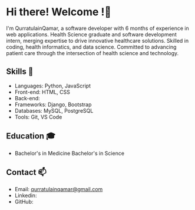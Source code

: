 
# Hi there! Welcome !👋
I'm QurratulainQamar, a software developer with 6 months of experience in web applications. 
Health Science graduate and software development intern, merging expertise to drive innovative healthcare solutions. Skilled in coding, health informatics, and data science. Committed to advancing patient care through the intersection of health science and technology.


## Skills 🚀
* Languages: Python, JavaScript
* Front-end: HTML, CSS
* Back-end: 
* Frameworks: Django, Bootstrap
* Databases: MySQL, PostgreSQL
* Tools: Git, VS Code
## Education 🎓
* Bachelor's in Medicine Bachelor's in Science
  
## Contact 📫
* Email: qurratulainqamar@gmail.com
* Linkedin: 
* GitHub: 

